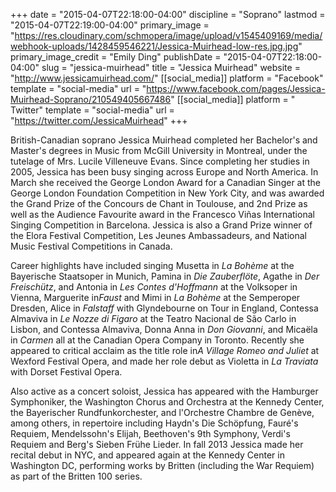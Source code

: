 +++
date = "2015-04-07T22:18:00-04:00"
discipline = "Soprano"
lastmod = "2015-04-07T22:19:00-04:00"
primary_image = "https://res.cloudinary.com/schmopera/image/upload/v1545409169/media/webhook-uploads/1428459546221/Jessica-Muirhead-low-res.jpg.jpg"
primary_image_credit = "Emily Ding"
publishDate = "2015-04-07T22:18:00-04:00"
slug = "jessica-muirhead"
title = "Jessica Muirhead"
website = "http://www.jessicamuirhead.com/"
[[social_media]]
platform = "Facebook"
template = "social-media"
url = "https://www.facebook.com/pages/Jessica-Muirhead-Soprano/210549405667486"
[[social_media]]
platform = " Twitter"
template = "social-media"
url = "https://twitter.com/JessicaMuirhead"
+++

<p>
	British-Canadian soprano Jessica Muirhead completed her Bachelor's and Master's degrees in Music from McGill University in Montreal, under the tutelage of Mrs. Lucile Villeneuve Evans. Since completing her studies in 2005, Jessica has been busy singing across Europe and North America. In March she received the George London Award for a Canadian Singer at the George London Foundation Competition in New York City, and was awarded the Grand Prize of the Concours de Chant in Toulouse, and 2nd Prize as well as the Audience Favourite award in the Francesco Viñas International Singing Competition in Barcelona. Jessica is also a Grand Prize winner of the Elora Festival Competition, Les Jeunes Ambassadeurs, and National Music Festival Competitions in Canada.
</p>
<p>
	Career highlights have included singing Musetta in <em>La Bohème</em> at the Bayerische Staatsoper in Munich, Pamina in <em>Die Zauberflöte</em>, Agathe in <em>Der Freischütz</em>, and Antonia in <em>Les Contes d'Hoffmann</em> at the Volksoper in Vienna, Marguerite in<em>Faust</em> and Mimi in <em>La Bohème</em> at the Semperoper Dresden, Alice in <em>Falstaff</em> with Glyndebourne on Tour in England, Contessa Almaviva in <em>Le Nozze di Figaro</em> at the Teatro Nacional de São Carlo in Lisbon, and Contessa Almaviva, Donna Anna in <em>Don Giovanni</em>, and Micaëla in <em>Carmen</em> all at the Canadian Opera Company in Toronto. Recently she appeared to critical acclaim as the title role in<em>A Village Romeo and Juliet</em> at Wexford Festival Opera, and made her role debut as Violetta in <em>La Traviata</em> with Dorset Festival Opera.
</p>
<p>
	Also active as a concert soloist, Jessica has appeared with the Hamburger Symphoniker, the Washington Chorus and Orchestra at the Kennedy Center, the Bayerischer Rundfunkorchester, and l'Orchestre Chambre de Genève, among others, in repertoire including Haydn's Die Schöpfung, Fauré's Requiem, Mendelssohn's Elijah, Beethoven's 9th Symphony, Verdi's Requiem and Berg's Sieben Frühe Lieder. In fall 2013 Jessica made her recital debut in NYC, and appeared again at the Kennedy Center in Washington DC, performing works by Britten (including the War Requiem) as part of the Britten 100 series.
</p>
